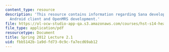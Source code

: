 ```yaml
---
content_type: resource
description: 'This resource contains information regarding Sana development workshop:
  Android client and OpenMRS development.'
file: https://ol-ocw-studio-app-qa.s3.amazonaws.com/courses/hst-s14-health-information-systems-to-improve-quality-of-care-in-resource-poor-settings-spring-2012/fbb5142b1a9dfd730c9cfa7ecd69ab12_MITHST_S14S12_lec05a_1202.pdf
file_type: application/pdf
resourcetype: Document
title: Spring 2012 Lecture 2.1
uid: fbb5142b-1a9d-fd73-0c9c-fa7ecd69ab12
---
```

